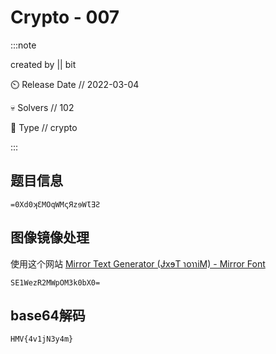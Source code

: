 # Crypto - 007

:::note

created by || bit

⏲️ Release Date // 2022-03-04

💀 Solvers // 102

🧩 Type // crypto

:::

## 题目信息

```plaintext
=0Xd0ʞƐMOqWMςЯzɘWƖƎƧ
```

## 图像镜像处理

使用这个网站 [Mirror Text Generator (ɈxɘT ɿoɿɿiM) - Mirror Font](https://www.textreverse.com/mirror-text-generator.php)

```plaintext
SE1WezR2MWpOM3k0bX0=
```

## base64解码

```plaintext
HMV{4v1jN3y4m}
```
